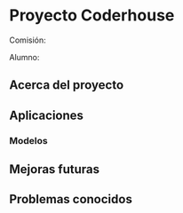 # Proyecto Coderhouse

Comisión:

Alumno:

## Acerca del proyecto

## Aplicaciones

### Modelos

## Mejoras futuras

## Problemas conocidos